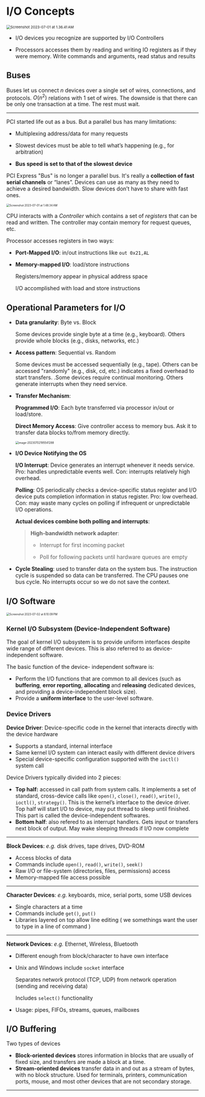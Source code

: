# I/O Concepts

<img src="https://p.ipic.vip/hpz4fp.png" alt="Screenshot 2023-07-01 at 1.36.41 AM" style="zoom: 67%;" />

* I/O devices you recognize are supported by I/O Controllers

* Processors accesses them by reading and writing IO registers as if they were memory. Write commands and arguments, read status and results


## Buses

Buses let us connect $n$ devices over a single set of wires, connections, and protocols. $O(n^2 )$ relations with 1 set of wires. The downside is that there can be only one transaction at a time. The rest must wait. 

----

PCI started life out as a bus. But a parallel bus has many limitations:

* Multiplexing address/data for many requests

* Slowest devices must be able to tell what’s happening (e.g., for arbitration) 
* **Bus speed is set to that of the slowest device**

PCI Express "Bus" is no longer a parallel bus. It's really a **collection of fast serial channels** or “lanes”. Devices can use as many as they need to achieve a desired bandwidth. Slow devices don’t have to share with fast ones.

<img src="https://p.ipic.vip/8qlycv.png" alt="Screenshot 2023-07-01 at 1.48.34 AM" style="zoom:50%;" />

CPU interacts with a *Controller* which contains a set of *registers* that can be read and written. The controller may contain memory for request queues, etc.

Processor accesses registers in two ways: 

* **Port-Mapped I/O**: in/out instructions like `out 0x21,AL`

* **Memory-mapped I/O**: load/store instructions

  Registers/memory appear in physical address space

  I/O accomplished with load and store instructions

## Operational Parameters for I/O

* **Data granularity**: Byte vs. Block

  Some devices provide single byte at a time (e.g., keyboard). Others provide whole blocks (e.g., disks, networks, etc.)

* **Access pattern**: Sequential vs. Random

  Some devices must be accessed sequentially (e.g., tape). Others can be accessed "randomly" (e.g., disk, cd, etc.) indicates a fixed overhead to start transfers. .Some devices require continual monitoring. Others generate interrupts when they need service.

* **Transfer Mechanism**:

  **Programmed I/O**: Each byte transferred via processor in/out or load/store.

  **Direct Memory Access**: Give controller access to memory bus. Ask it to transfer data blocks to/from memory directly.

  <img src="https://p.ipic.vip/vd53f3.png" alt="image-20230702195541288" style="zoom:50%;" />

* **I/O Device Notifying the OS**

  **I/O Interrupt**: Device generates an interrupt whenever it needs service. Pro: handles unpredictable events well. Con: interrupts relatively high overhead.

  **Polling**: OS periodically checks a device-specific status register and I/O device puts completion information in status register. Pro: low overhead. Con: may waste many cycles on polling if infrequent or unpredictable I/O operations.

  **Actual devices combine both polling and interrupts**:

  > **High-bandwidth network adapter**:
  >
  > * Interrupt for first incoming packet
  >
  > * Poll for following packets until hardware queues are empty

* **Cycle Stealing**: used to transfer data on the system bus. The instruction cycle is suspended so data can be transferred. The CPU pauses one bus cycle. No interrupts occur so we do not save the context.

## I/O Software

<img src="https://p.ipic.vip/8ab7w7.png" alt="Screenshot 2023-07-02 at 8.10.09 PM" style="zoom:50%;" />

### Kernel I/O Subsystem (Device-Independent Software)

The goal of kernel I/O subsystem is to provide uniform interfaces despite wide range of different devices. This is also referred to as device-independent software. 

The basic function of the device- independent software is:

- Perform the I/O functions that are common to all devices (such as **buffering**, **error reporting**, **allocating** and **releasing** dedicated devices, and providing a device-independent block size).
- Provide a **uniform interface** to the user-level software.

### Device Drivers

**Device Driver**: Device-specific code in the kernel that interacts directly with the device hardware

* Supports a standard, internal interface
* Same kernel I/O system can interact easily with different device drivers
* Special device-specific configuration supported with the `ioctl()` system call

Device Drivers typically divided into 2 pieces:

* **Top half:** accessed in call path from system calls. It implements a set of standard, cross-device calls like `open()`, `close()`, `read()`, `write()`, `ioctl()`, `strategy()`. This is the kernel’s interface to the device driver. Top half will start I/O to device, may put thread to sleep until finished. This part is called the device-independent softwares.
* **Bottom half**: also refered to as interrupt handlers. Gets input or transfers next block of output. May wake sleeping threads if I/O now complete

------

**Block Devices**: *e.g.* disk drives, tape drives, DVD-ROM

* Access blocks of data
* Commands include `open()`, `read()`, `write()`, `seek()`
* Raw I/O or file-system (directories, files, permissions) access
* Memory-mapped file access possible

----

**Character Devices**: *e.g.* keyboards, mice, serial ports, some USB devices

* Single characters at a time
* Commands include `get()`, `put()`
* Libraries layered on top allow line editing ( we somethings want the user to type in a line of command )

------

**Network Devices**: *e.g.* Ethernet, Wireless, Bluetooth

* Different enough from block/character to have own interface

* Unix and Windows include `socket` interface

  Separates network protocol (TCP, UDP) from network operation (sending and receiving data)

  Includes `select()` functionality

* Usage: pipes, FIFOs, streams, queues, mailboxes

## I/O Buffering

Two types of devices

- **Block-oriented devices** stores information in blocks that are usually of fixed size, and transfers are made a block at a time.
- **Stream-oriented devices** transfer data in and out as a stream of bytes, with no block structure. Used for terminals, printers, communication ports, mouse, and most other devices that are not secondary storage.

------



